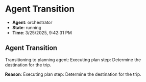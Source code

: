 # Agent Transition

- **Agent**: orchestrator
- **State**: running
- **Time**: 3/25/2025, 9:42:31 PM

## Agent Transition

Transitioning to planning agent: Executing plan step: Determine the destination for the trip.

**Reason**: Executing plan step: Determine the destination for the trip.

